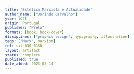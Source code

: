```yaml
---
title: "Estética Marxista e Actualidade"
author_name: ["Dorindo Carvalho"]
year: 1975
origin: Portugal
publisher: "Prelo"
formats: [book, book-cover]
disciplines: ["graphic-design", typography, illustration]
tags: ["Marx", marxism]
ref: sol-030-0180
layout: artifact
status: complete
published: true
date_added: 2023-03-14
---
```

